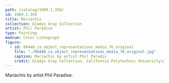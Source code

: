 ```yaml
---
path: /catalog/1989.1.359/
id: 1989.1.359
title: Mariachis
collection: Gladys Gray Collection
artist: Phil Paradise
type: Painting
medium: Color Lithograph
figure:
  - id: 80440_ca_object_representations_media_76_original
    file: "./80440_ca_object_representations_media_76_original.jpg"
    caption: Mariachis by artist Phil Paradis
    credit: Gladys Gray Collection, California Polytechnic University\nThe images associated with the objects on this website are protected under United States copyright laws. We are pleased to share these materials as an educational resource for the public for non-commercial, educational and personal use only, or for fair use as defined by law.
---
```

Mariachis by artist Phil Paradise.
